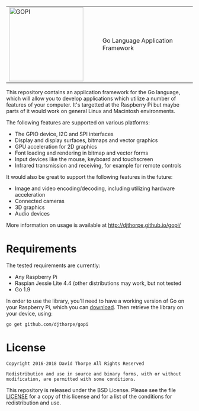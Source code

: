 
<table style="border-color: white;"><tr>
  <td width="50%">
    <img src="https://raw.githubusercontent.com/djthorpe/gopi/master/etc/images/gopi-800x388.png" alt="GOPI" style="width:200px">
  </td><td>
    Go Language Application Framework
  </td>
</tr></table>

This repository contains an application framework for the Go language, which
will allow you to develop applications which utilize a number of features
of your computer. It's targetted at the Raspberry Pi but maybe parts of it
would work on general Linux and Macintosh environments.

The following features are supported on various platforms:

  * The GPIO device, I2C and SPI interfaces
  * Display and display surfaces, bitmaps and vector graphics
  * GPU acceleration for 2D graphics
  * Font loading and rendering in bitmap and vector forms
  * Input devices like the mouse, keyboard and touchscreen
  * Infrared transmission and receiving, for example for remote controls

It would also be great to support the following features in the future:

  * Image and video encoding/decoding, including utilizing hardware
    acceleration
  * Connected cameras
  * 3D graphics
  * Audio devices

More information on usage is available at http://djthorpe.github.io/gopi/

# Requirements

The tested requirements are currently:

  * Any Raspberry Pi
  * Raspian Jessie Lite 4.4 (other distributions may work, but not tested
  * Go 1.9

In order to use the library, you'll need to have a working version of Go on 
your Raspberry Pi, which you can [download](https://golang.org/dl/). Then 
retrieve the library on your device, using:

```
go get github.com/djthorpe/gopi
```

# License

```
Copyright 2016-2018 David Thorpe All Rights Reserved

Redistribution and use in source and binary forms, with or without 
modification, are permitted with some conditions. 
```

This repository is released under the BSD License. Please see the file
[LICENSE](LICENSE.md) for a copy of this license and for a list of the
conditions for redistribution and use.

